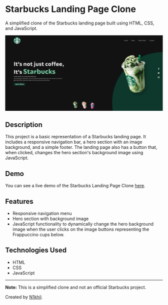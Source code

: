 # Starbucks Landing Page Clone

A simplified clone of the Starbucks landing page built using HTML, CSS, and JavaScript.

![Screenshot 1](images/Starbucks-preview-hd.jpg)

## Description

This project is a basic representation of a Starbucks landing page. It includes a responsive navigation bar, a hero section with an image background, and a simple footer. The landing page also has a button that, when clicked, changes the hero section's background image using JavaScript.

## Demo

You can see a live demo of the Starbucks Landing Page Clone [here](https://n1khilnick.github.io/starbucks-landing-page-clone/).

## Features

- Responsive navigation menu
- Hero section with background image
- JavaScript functionality to dynamically change the hero background image when the user clicks on the image buttons representing the Frappuccino cups below.

## Technologies Used

- HTML
- CSS
- JavaScript

---

**Note:** This is a simplified clone and not an official Starbucks project.

Created by [N1khil](https://github.com/n1khilnick).
